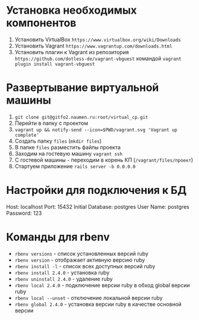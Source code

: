 # Установка необходимых компонентов
1. Установить VirtualBox `https://www.virtualbox.org/wiki/Downloads`
2. Установить Vagrant `https://www.vagrantup.com/downloads.html`
3. Установить плагин к Vagrant из репозитория `https://github.com/dotless-de/vagrant-vbguest` командой `vagrant plugin install vagrant-vbguest`

# Развертывание виртуальной машины

1. `git clone git@gitfo2.naumen.ru:root/virtual_cp.git`
2. Перейти в папку с проектом
3. `vagrant up && notify-send --icon=$PWD/vagrant.svg 'Vagrant up complete'`
4. Создать папку `files` (`mkdir files`)
5. В папке `files` разместить файлы проекта
11. Заходим на гостевую машину `vagrant ssh`
12. С гостевой машины - переходим в корень КП (`/vagrant/files/проект`)
13. Стартуем приложение `rails server -b 0.0.0.0`

# Настройки для подключения к БД

Host: localhost
Port: 15432
Initial Database: postgres
User Name: postgres
Password: 123

# Команды для rbenv

* `rbenv versions` - список установленных версий ruby
* `rbenv version` - отображает активную версию ruby
* `rbenv install -l` - список всех доступных версий ruby
* `rbenv install 2.4.0` - установка ruby
* `rbenv uninstall 2.4.0` - удаление ruby
* `rbenv local 2.4.0` - подключение версии ruby в обход global версии ruby
* `rbenv local --unset` - отключение локальной версии ruby
* `rbenv global 2.4.0` - установка версии ruby в качестве основной версии
